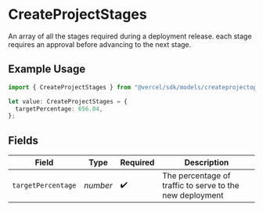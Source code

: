 # CreateProjectStages

An array of all the stages required during a deployment release. each stage requires an approval before advancing to the next stage.

## Example Usage

```typescript
import { CreateProjectStages } from "@vercel/sdk/models/createprojectop.js";

let value: CreateProjectStages = {
  targetPercentage: 656.04,
};
```

## Fields

| Field                                                    | Type                                                     | Required                                                 | Description                                              |
| -------------------------------------------------------- | -------------------------------------------------------- | -------------------------------------------------------- | -------------------------------------------------------- |
| `targetPercentage`                                       | *number*                                                 | :heavy_check_mark:                                       | The percentage of traffic to serve to the new deployment |